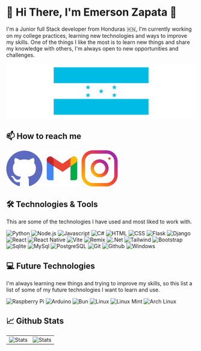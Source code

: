 # 👋 Hi There, I'm Emerson Zapata 🚀

I'm a Junior full Stack developer from Honduras 🇭🇳, I'm currently working on my college practices, learning new technologies and ways to improve my skills.
One of the things I like the most is to learn new things and share my knowledge with others, I'm always open to new opportunities and challenges.

![Honduras](assets/hondurasflag.svg)

## 📫 How to reach me

[![Github](assets/github.svg)](https://github.com/EFZR)
[![Gmail](assets/gmail.svg)](mailto:emerson.zapatarivas@gmail.com)
[![Instagram](assets/instagram.svg)](https://www.instagram.com/emerson.zapatarivas/)

## 🛠️ Technologies & Tools

This are some of the technologies I have used and most liked to work with.

![Python](https://img.shields.io/badge/-Python-3776AB?logo=python&logoColor=white&style=flat-square)
![Node.js](https://img.shields.io/badge/-Node.js-339933?logo=node.js&logoColor=white&style=flat-square)
![Javascript](https://img.shields.io/badge/-Javascript-F7DF1E?logo=javascript&logoColor=414141&style=flat-square)
![C#](https://img.shields.io/badge/-C%23-239120?logo=c-sharp&logoColor=white&style=flat-square)
![HTML](https://img.shields.io/badge/-HTML-E34F26?logo=html5&logoColor=white&style=flat-square)
![CSS](https://img.shields.io/badge/-CSS-1572B6?logo=css3&logoColor=white&style=flat-square)
![Flask](https://img.shields.io/badge/-Flask-000000?logo=Flask&logoColor=white&style=flat-square)
![Django](https://img.shields.io/badge/-Django-092E20?logo=Django&logoColor=white&style=flat-square)
![React](https://img.shields.io/badge/-React-61DAFB?logo=react&logoColor=414141&style=flat-square)
![React Native](https://img.shields.io/badge/-React%20Native-61DAFB?logo=react&logoColor=414141&style=flat-square)
![Vite](https://img.shields.io/badge/-Vite-646CFF?logo=Vite&logoColor=white&style=flat-square)
![Remix](https://img.shields.io/badge/-Remix-000000?logo=Remix&logoColor=white&style=flat-square)
![.Net](https://img.shields.io/badge/-dotnet-512BD4?logo=dotnet&logoColor=white&style=flat-square)
![Tailwind](https://img.shields.io/badge/-Tailwind%20css-06B6D4?logo=tailwindcss&logoColor=white&style=flat-square)
![Bootstrap](https://img.shields.io/badge/-Bootstrap-7952B3?logo=bootstrap&logoColor=white&style=flat-square)
![Sqlite](https://img.shields.io/badge/-SQLite-003B57?logo=sqlite&logoColor=white&style=flat-square)
![MySql](https://img.shields.io/badge/-MySQL-4479A1?logo=mysql&logoColor=white&style=flat-square)
![PostgreSQL](https://img.shields.io/badge/-PostgreSQL-336791?logo=postgresql&logoColor=white&style=flat-square)
![Git](https://img.shields.io/badge/-Git-F05032?logo=Git&logoColor=white&style=flat-square)
![Github](https://img.shields.io/badge/-Github-181717?logo=GitHub&logoColor=white&style=flat-square)
![Windows](https://img.shields.io/badge/-Windows-0078D4?logo=windows&logoColor=white&style=flat-square)

## 💻 Future Technologies

I'm always learning new things and trying to improve my skills, so this list a list of some of my future technologies I want to learn and use.

![Raspberry Pi](https://img.shields.io/badge/-Raspberry%20Pi-A22846?logo=raspberrypi&logoColor=white&style=flat-square)
![Arduino](https://img.shields.io/badge/-Arduino-00979D?logo=Arduino&logoColor=white&style=flat-square)
![Bun](https://img.shields.io/badge/-Bun-000000?logo=Bun&logoColor=white&style=flat-square)
![Linux](https://img.shields.io/badge/-Linux-FCC624?logo=Linux&logoColor=414141&style=flat-square)
![Linux Mint](https://img.shields.io/badge/-Linux%20Mint-87CF3E?logo=linuxmint&logoColor=white&style=flat-square)
![Arch Linux](https://img.shields.io/badge/-Arch%20Linux-1793D1?logo=archlinux&logoColor=white&style=flat-square)

## 📈 Github Stats

|||
|-|-|
| ![Stats](https://github-readme-stats.vercel.app/api?username=efzr&show_icons=true) | ![Stats](https://github-readme-stats.vercel.app/api/top-langs/?username=efzr) |
